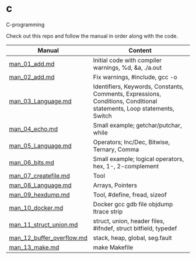 # c
C-programming

Check out this repo and follow the manual in order along with the code.

|Manual | Content |
|---    | ---     |
|[man_01_add.md](man_01_add.md) | Initial code with compiler warnings, %d, &a, ./a.out |
|[man_02_add.md](man_02_add.md) | Fix warnings, #include, gcc -o |
|[man_03_Language.md](man_03_Language.md) | Identifiers, Keywords, Constants, Comments, Expressions, Conditions, Conditional statements, Loop statements, Switch |
|[man_04_echo.md](man_04_echo.md) | Small example; getchar/putchar, while |
|[man_05_Language.md](man_05_Language.md) | Operators; Inc/Dec, Bitwise, Ternary, Comma |
|[man_06_bits.md](man_06_bits.md) | Small example; logical operators, hex, 1-, 2-complement |;
|[man_07_createfile.md](man_07_createfile.md) | Tool |
|[man_08_Language.md](man_08_Language.md) | Arrays, Pointers |
|[man_09_hexdump.md](man_09_hexdump.md) | Tool, #define, fread, sizeof |
|[man_10_docker.md](man_10_docker.md) | Docker gcc gdb file objdump ltrace strip |
|[man_11_struct_union.md](man_11_struct_union.md) | struct, union, header files, #ifndef, struct bitfield, typedef |
|[man_12_buffer_overflow.md](man_12_buffer_overflow.md) | stack, heap, global, seg.fault |
|[man_13_make.md](man_13_make.md) | make Makefile |
